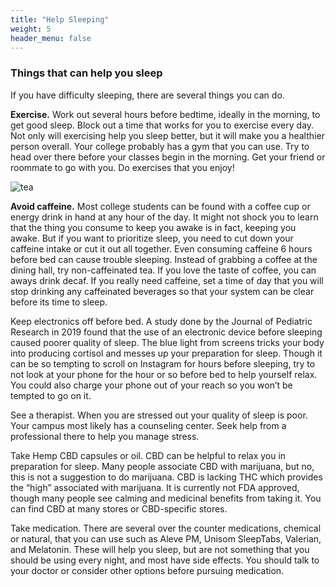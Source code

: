 ```yaml
---
title: "Help Sleeping"
weight: 5
header_menu: false
---
```


### Things that can help you sleep

If you have difficulty sleeping, there are several things you can do. 

**Exercise.** Work out several hours before bedtime, ideally in the morning, to get good sleep. Block out a time that works for you to exercise every day. Not only will exercising help you sleep better, but it will make you a healthier person overall. Your college probably has a gym that you can use. Try to head over there before your classes begin in the morning. Get your friend or roommate to go with you. Do exercises that you enjoy! 

![tea](images/lisa-tea.jpg)

**Avoid caffeine.** Most college students can be found with a coffee cup or energy drink in hand at any hour of the day. It might not shock you to learn that the thing you consume to keep you awake is in fact, keeping you awake. But if you want to prioritize sleep, you need to cut down your caffeine intake or cut it out all together. Even consuming caffeine 6 hours before bed can cause trouble sleeping. Instead of grabbing a coffee at the dining hall, try non-caffeinated tea. If you love the taste of coffee, you can aways drink decaf. If you really need caffeine, set a time of day that you will stop drinking any caffeinated beverages so that your system can be clear before its time to sleep.

Keep electronics off before bed. A study done by the Journal of Pediatric Research in 2019 found that the use of an electronic device before sleeping caused poorer quality of sleep. The blue light from screens tricks your body into producing cortisol and messes up your preparation for sleep. Though it can be so tempting to scroll on Instagram for hours before sleeping, try to not look at your phone for the hour or so before bed to help yourself relax. You could also charge your phone out of your reach so you won’t be tempted to go on it. 

See a therapist. When you are stressed out your quality of sleep is poor. Your campus most likely has a counseling center. Seek help from a professional there to help you manage stress. 

Take Hemp CBD capsules or oil. CBD can be helpful to relax you in preparation for sleep. Many people associate CBD with marijuana, but no, this is not a suggestion to do marijuana. CBD is lacking THC which provides the “high” associated with marijuana. It is currently not FDA approved, though many people see calming and medicinal benefits from taking it. You can find CBD at many stores or CBD-specific stores. 

Take medication. There are several over the counter medications, chemical or natural, that you can use such as Aleve PM, Unisom SleepTabs, Valerian, and Melatonin. These will help you sleep, but are not something that you should be using every night, and most have side effects. You should talk to your doctor or consider other options before pursuing medication.

